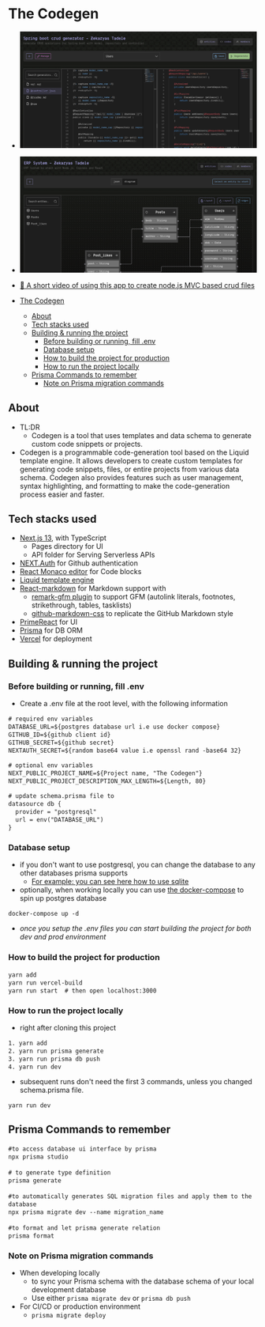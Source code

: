 # The Codegen

- ![project screenshot apr 24, 2023](Screenshot.png)
- ![project screenshot may 29, 2023](db-diagram.png)
- [🎥 A short video of using this app to create node.js MVC based crud files](https://drive.google.com/file/d/1GYLT_dNrmJN0VHL3i5qobWuZpu_toDZB/view?usp=sharing)

- [The Codegen](#the-codegen)
  - [About](#about)
  - [Tech stacks used](#tech-stacks-used)
  - [Building \& running the project](#building--running-the-project)
    - [Before building or running, fill .env](#before-building-or-running-fill-env)
    - [Database setup](#database-setup)
    - [How to build the project for production](#how-to-build-the-project-for-production)
    - [How to run the project locally](#how-to-run-the-project-locally)
  - [Prisma Commands to remember](#prisma-commands-to-remember)
    - [Note on Prisma migration commands](#note-on-prisma-migration-commands)

## About
- TL:DR 
  - Codegen is a tool that uses templates and data schema to generate custom code snippets or projects.
- Codegen is a programmable code-generation tool based on the Liquid template engine. It allows developers to create custom templates for generating code snippets, files, or entire projects from various data schema. Codegen also provides features such as user management, syntax highlighting, and formatting to make the code-generation process easier and faster.

## Tech stacks used

- [Next.js 13](https://nextjs.org/), with TypeScript
  - Pages directory for UI
  - API folder for Serving Serverless APIs
- [NEXT.Auth](https://next-auth.js.org/) for Github authentication
- [React Monaco editor](https://github.com/react-monaco-editor/react-monaco-editor) for Code blocks
- [Liquid template engine](https://github.com/harttle/liquidjs)
- [React-markdown](https://github.com/remarkjs/react-markdown) for Markdown support with
  - [remark-gfm plugin](https://github.com/remarkjs/remark-gfm) to support GFM (autolink literals, footnotes, strikethrough, tables, tasklists)
  - [github-markdown-css](https://github.com/sindresorhus/github-markdown-css) to replicate the GitHub Markdown style
- [PrimeReact](https://primereact.org/) for UI
- [Prisma](https://www.prisma.io/) for DB ORM
- [Vercel](Vercel.com) for deployment

## Building & running the project

### Before building or running, fill .env
- Create a .env file at the root level, with the following information

```
# required env variables
DATABASE_URL=${postgres database url i.e use docker compose}
GITHUB_ID=${github client id}
GITHUB_SECRET=${github secret}
NEXTAUTH_SECRET=${random base64 value i.e openssl rand -base64 32}
```

```
# optional env variables
NEXT_PUBLIC_PROJECT_NAME=${Project name, "The Codegen"}
NEXT_PUBLIC_PROJECT_DESCRIPTION_MAX_LENGTH=${Length, 80}
```

```
# update schema.prisma file to
datasource db {
  provider = "postgresql"
  url = env("DATABASE_URL") 
}
```

### Database setup

- if you don't want to use postgresql, you can change the database to any other databases prisma supports
  - [For example: you can see here how to use sqlite](https://www.prisma.io/docs/concepts/database-connectors/sqlite)
- optionally, when working locally you can use [the docker-compose](docker-compose.yml) to spin up postgres database

```shell
docker-compose up -d
```

- _once you setup the .env files you can start building the project for both dev and prod environment_

### How to build the project for production

```shell
yarn add
yarn run vercel-build
yarn run start  # then open localhost:3000
```

### How to run the project locally

- right after cloning this project

```shell
1. yarn add
2. yarn run prisma generate
3. yarn run prisma db push
4. yarn run dev
```

- subsequent runs don't need the first 3 commands, unless you changed schema.prisma file.

```shell
yarn run dev
```

## Prisma Commands to remember

```shell
#to access database ui interface by prisma
npx prisma studio

# to generate type definition
prisma generate

#to automatically generates SQL migration files and apply them to the database
npx prisma migrate dev --name migration_name

#to format and let prisma generate relation
prisma format
```

### Note on Prisma migration commands

- When developing locally
  - to sync your Prisma schema with the database schema of your local development database
  - Use either `prisma migrate dev` or `prisma db push`
- For CI/CD or production environment
  - `prisma migrate deploy`
